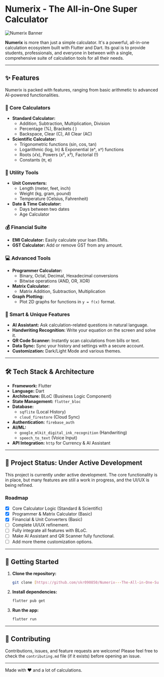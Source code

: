 # Numerix - The All-in-One Super Calculator

![Numerix Banner](https://placehold.co/1200x400/00897B/FFFFFF?text=Numerix&font=lato)

**Numerix** is more than just a simple calculator. It's a powerful, all-in-one calculation ecosystem built with Flutter and Dart. Its goal is to provide students, professionals, and everyone in between with a single, comprehensive suite of calculation tools for all their needs.

---

## ✨ Features

Numerix is packed with features, ranging from basic arithmetic to advanced AI-powered functionalities.

### 🧮 Core Calculators
- **Standard Calculator:**
  - Addition, Subtraction, Multiplication, Division
  - Percentage (%), Brackets ( )
  - Backspace, Clear (C), All Clear (AC)
- **Scientific Calculator:**
  - Trigonometric functions (sin, cos, tan)
  - Logarithmic (log, ln) & Exponential (eˣ, xʸ) functions
  - Roots (√x), Powers (x², x³), Factorial (!)
  - Constants (π, e)

### 📐 Utility Tools
- **Unit Converters:**
  - Length (meter, feet, inch)
  - Weight (kg, gram, pound)
  - Temperature (Celsius, Fahrenheit)
- **Date & Time Calculator:**
  - Days between two dates
  - Age Calculator

### 💰 Financial Suite
- **EMI Calculator:** Easily calculate your loan EMIs.
- **GST Calculator:** Add or remove GST from any amount.

### 💻 Advanced Tools
- **Programmer Calculator:**
  - Binary, Octal, Decimal, Hexadecimal conversions
  - Bitwise operations (AND, OR, XOR)
- **Matrix Calculator:**
  - Matrix Addition, Subtraction, Multiplication
- **Graph Plotting:**
  - Plot 2D graphs for functions in `y = f(x)` format.

### 🤖 Smart & Unique Features
- **AI Assistant:** Ask calculation-related questions in natural language.
- **Handwriting Recognition:** Write your equation on the screen and solve it.
- **QR Code Scanner:** Instantly scan calculations from bills or text.
- **Data Sync:** Sync your history and settings with a secure account.
- **Customization:** Dark/Light Mode and various themes.

---

## 🛠️ Tech Stack & Architecture

- **Framework:** Flutter
- **Language:** Dart
- **Architecture:** BLoC (Business Logic Component)
- **State Management:** `flutter_bloc`
- **Database:**
  - `sqflite` (Local History)
  - `cloud_firestore` (Cloud Sync)
- **Authentication:** `firebase_auth`
- **AI/ML:**
  - `google_mlkit_digital_ink_recognition` (Handwriting)
  - `speech_to_text` (Voice Input)
- **API Integration:** `http` for Currency & AI Assistant

---

## 🚧 Project Status: Under Active Development

This project is currently under active development. The core functionality is in place, but many features are still a work in progress, and the UI/UX is being refined.

### Roadmap
- [x] Core Calculator Logic (Standard & Scientific)
- [x] Programmer & Matrix Calculator (Basic)
- [x] Financial & Unit Converters (Basic)
- [ ] Complete UI/UX refinement.
- [ ] Fully integrate all features with BLoC.
- [ ] Make AI Assistant and QR Scanner fully functional.
- [ ] Add more theme customization options.

---

## 🚀 Getting Started

1.  **Clone the repository:**
    ```sh
    git clone [https://github.com/skr090850/Numerix---The-All-in-One-Super-Calculator.git](https://github.com/skr090850/Numerix---The-All-in-One-Super-Calculator.git)
    ```
2.  **Install dependencies:**
    ```sh
    flutter pub get
    ```
3.  **Run the app:**
    ```sh
    flutter run
    ```

---

## 🤝 Contributing

Contributions, issues, and feature requests are welcome! Please feel free to check the `contributing.md` file (if it exists) before opening an issue.

---

Made with ❤️ and a lot of calculations.